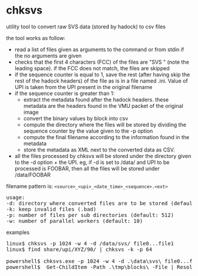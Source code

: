 # chksvs
utility tool to convert raw SVS data (stored by hadock) to csv files

the tool works as follow:
* read a list of files given as arguments to the command or from stdin if the no arguments are given
* checks that the first 4 characters (FCC) of the files are "SVS " (note the leading space).
if the FCC does not match, the files are skipped
* if the sequence counter is equal to 1, save the rest (after having skip the rest of the hadock headers) of the file as is in a file named <UPI>.ini.
Value of UPI is taken from the UPI present in the original filename
* if the sequence counter is greater than 1:
  * extract the metadata found after the hadock headers. these metadata are the headers found in the VMU packet of the original image
  * convert the binary values by block into csv
  * compute the directory where the files will be stored by dividing the sequence counter by the value given to the -p option
  * compute the final filename according to the information found in the metadata
  * store the metadata as XML next to the converted data as CSV.
* all the files processed by chksvs will be stored under the directory given to the -d option + the UPI. 
eg, if -d is set to /data/ and UPI to be processed is FOOBAR, then all the files will be stored under /data/FOOBAR
  
filename pattern is: `<source>_<upi>_<date_time>_<sequence>.<ext>`

<pre>
usage:
-d: directory where converted files are to be stored (default to os specific temp directory)
-k: keep invalid files (.bad)
-p: number of files per sub directories (default: 512)
-w: number of parallel workers (default: 10)
</pre>

examples
<pre>
linux$ chksvs -p 1024 -w 4 -d /data/svs/ file0...file1
linux$ find share/upi/XYZ/90/ | chksvs -k -p 64

powershell$ chksvs.exe -p 1024 -w 4 -d .\data\svs\ file0...file1
powershell$  Get-ChildItem -Path .\tmp\blocks\ -File | Resolve-Path -Relative | chksvs.exe -p 1024 -w 4 -d .\data\svs\
</pre>
